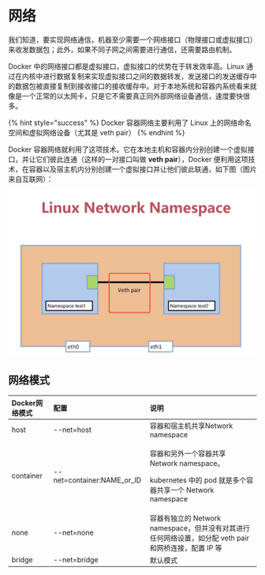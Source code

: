 # 网络

我们知道，要实现网络通信，机器至少需要一个网络接口（物理接口或虚拟接口）来收发数据包；此外，如果不同子网之间需要进行通信，还需要路由机制。

Docker 中的网络接口都是虚拟接口，虚拟接口的优势在于转发效率高。Linux 通过在内核中进行数据复制来实现虚拟接口之间的数据转发，发送接口的发送缓存中的数据包被直接复制到接收接口的接收缓存中。对于本地系统和容器内系统看来就像是一个正常的以太网卡，只是它不需要真正同外部网络设备通信，速度要快很多。

{% hint style="success" %}
Docker 容器网络主要利用了 Linux 上的网络命名空间和虚拟网络设备（尤其是 veth pair）
{% endhint %}

Docker 容器网络就利用了这项技术。它在本地主机和容器内分别创建一个虚拟接口，并让它们彼此连通（这样的一对接口叫做 **veth pair**），Docker 便利用这项技术，在容器以及宿主机内分别创建一个虚拟接口并让他们彼此联通，如下图（图片来自互联网）：

![](../.gitbook/assets/image%20%2813%29.png)

## 网络模式

<table>
  <thead>
    <tr>
      <th style="text-align:left">Docker&#x7F51;&#x7EDC;&#x6A21;&#x5F0F;</th>
      <th style="text-align:left">&#x914D;&#x7F6E;</th>
      <th style="text-align:left">&#x8BF4;&#x660E;</th>
    </tr>
  </thead>
  <tbody>
    <tr>
      <td style="text-align:left">host</td>
      <td style="text-align:left">--net=host</td>
      <td style="text-align:left">&#x5BB9;&#x5668;&#x548C;&#x5BBF;&#x4E3B;&#x673A;&#x5171;&#x4EAB;Network
        namespace</td>
    </tr>
    <tr>
      <td style="text-align:left">container</td>
      <td style="text-align:left">--net=container:NAME_or_ID</td>
      <td style="text-align:left">
        <p>&#x5BB9;&#x5668;&#x548C;&#x53E6;&#x5916;&#x4E00;&#x4E2A;&#x5BB9;&#x5668;&#x5171;&#x4EAB;
          Network namespace&#x3002;</p>
        <p>kubernetes &#x4E2D;&#x7684; pod &#x5C31;&#x662F;&#x591A;&#x4E2A;&#x5BB9;&#x5668;&#x5171;&#x4EAB;&#x4E00;&#x4E2A;
          Network namespace</p>
      </td>
    </tr>
    <tr>
      <td style="text-align:left">none</td>
      <td style="text-align:left">--net=none</td>
      <td style="text-align:left">&#x5BB9;&#x5668;&#x6709;&#x72EC;&#x7ACB;&#x7684; Network namespace&#xFF0C;&#x4F46;&#x5E76;&#x6CA1;&#x6709;&#x5BF9;&#x5176;&#x8FDB;&#x884C;&#x4EFB;&#x4F55;&#x7F51;&#x7EDC;&#x8BBE;&#x7F6E;&#xFF0C;&#x5982;&#x5206;&#x914D;
        veth pair &#x548C;&#x7F51;&#x6865;&#x8FDE;&#x63A5;&#xFF0C;&#x914D;&#x7F6E;
        IP &#x7B49;</td>
    </tr>
    <tr>
      <td style="text-align:left">bridge</td>
      <td style="text-align:left">--net=bridge</td>
      <td style="text-align:left">&#x9ED8;&#x8BA4;&#x6A21;&#x5F0F;</td>
    </tr>
  </tbody>
</table>



